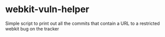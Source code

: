 # webkit-vuln-helper
Simple script to print out all the commits that contain a URL to a restricted webkit bug on the tracker
